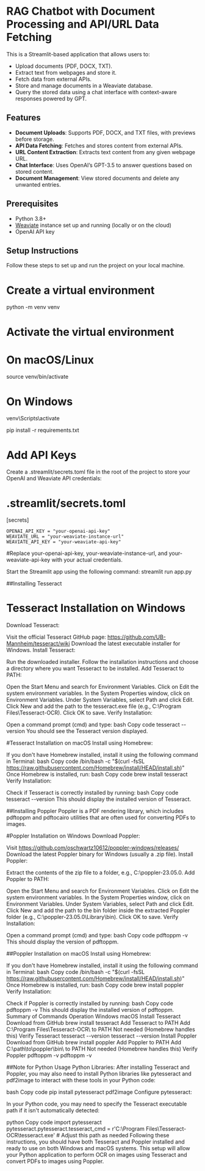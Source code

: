 # RAG Chatbot with Document Processing and API/URL Data Fetching

This is a Streamlit-based application that allows users to:
- Upload documents (PDF, DOCX, TXT).
- Extract text from webpages and store it.
- Fetch data from external APIs.
- Store and manage documents in a Weaviate database.
- Query the stored data using a chat interface with context-aware responses powered by GPT.

## Features
- **Document Uploads**: Supports PDF, DOCX, and TXT files, with previews before storage.
- **API Data Fetching**: Fetches and stores content from external APIs.
- **URL Content Extraction**: Extracts text content from any given webpage URL.
- **Chat Interface**: Uses OpenAI’s GPT-3.5 to answer questions based on stored content.
- **Document Management**: View stored documents and delete any unwanted entries.

## Prerequisites
- Python 3.8+
- [Weaviate](https://weaviate.io/) instance set up and running (locally or on the cloud)
- OpenAI API key

## Setup Instructions

Follow these steps to set up and run the project on your local machine.

# Create a virtual environment
python -m venv venv

# Activate the virtual environment
# On macOS/Linux
source venv/bin/activate

# On Windows
venv\Scripts\activate

pip install -r requirements.txt

# Add API Keys
Create a .streamlit/secrets.toml file in the root of the project to store your OpenAI and Weaviate API credentials:
# .streamlit/secrets.toml
[secrets]
```
OPENAI_API_KEY = "your-openai-api-key"
WEAVIATE_URL = "your-weaviate-instance-url"
WEAVIATE_API_KEY = "your-weaviate-api-key"
```
#Replace your-openai-api-key, your-weaviate-instance-url, and your-weaviate-api-key with your actual credentials.

Start the Streamlit app using the following command: streamlit run app.py

##Installing Tesseract
# Tesseract Installation on Windows
Download Tesseract:

Visit the official Tesseract GitHub page: https://github.com/UB-Mannheim/tesseract/wiki
Download the latest executable installer for Windows.
Install Tesseract:

Run the downloaded installer.
Follow the installation instructions and choose a directory where you want Tesseract to be installed.
Add Tesseract to PATH:

Open the Start Menu and search for Environment Variables.
Click on Edit the system environment variables.
In the System Properties window, click on Environment Variables.
Under System Variables, select Path and click Edit.
Click New and add the path to the tesseract.exe file (e.g., C:\Program Files\Tesseract-OCR\).
Click OK to save.
Verify Installation:

Open a command prompt (cmd) and type:
bash
Copy code
tesseract --version
You should see the Tesseract version displayed.



#Tesseract Installation on macOS
Install using Homebrew:

If you don't have Homebrew installed, install it using the following command in Terminal:
bash
Copy code
/bin/bash -c "$(curl -fsSL https://raw.githubusercontent.com/Homebrew/install/HEAD/install.sh)"
Once Homebrew is installed, run:
bash
Copy code
brew install tesseract
Verify Installation:

Check if Tesseract is correctly installed by running:
bash
Copy code
tesseract --version
This should display the installed version of Tesseract.


##Installing Poppler
Poppler is a PDF rendering library, which includes pdftoppm and pdftocairo utilities that are often used for converting PDFs to images.

#Poppler Installation on Windows
Download Poppler:

Visit https://github.com/oschwartz10612/poppler-windows/releases/
Download the latest Poppler binary for Windows (usually a .zip file).
Install Poppler:

Extract the contents of the zip file to a folder, e.g., C:\poppler-23.05.0\.
Add Poppler to PATH:

Open the Start Menu and search for Environment Variables.
Click on Edit the system environment variables.
In the System Properties window, click on Environment Variables.
Under System Variables, select Path and click Edit.
Click New and add the path to the bin folder inside the extracted Poppler folder (e.g., C:\poppler-23.05.0\Library\bin\).
Click OK to save.
Verify Installation:

Open a command prompt (cmd) and type:
bash
Copy code
pdftoppm -v
This should display the version of pdftoppm.

##Poppler Installation on macOS
Install using Homebrew:

If you don't have Homebrew installed, install it using the following command in Terminal:
bash
Copy code
/bin/bash -c "$(curl -fsSL https://raw.githubusercontent.com/Homebrew/install/HEAD/install.sh)"
Once Homebrew is installed, run:
bash
Copy code
brew install poppler
Verify Installation:

Check if Poppler is correctly installed by running:
bash
Copy code
pdftoppm -v
This should display the installed version of pdftoppm.
Summary of Commands
Operation	Windows	macOS
Install Tesseract	Download from GitHub	brew install tesseract
Add Tesseract to PATH	Add C:\Program Files\Tesseract-OCR\ to PATH	Not needed (Homebrew handles this)
Verify Tesseract	tesseract --version	tesseract --version
Install Poppler	Download from GitHub	brew install poppler
Add Poppler to PATH	Add C:\path\to\poppler\bin\ to PATH	Not needed (Homebrew handles this)
Verify Poppler	pdftoppm -v	pdftoppm -v


##Note for Python Usage
Python Libraries: After installing Tesseract and Poppler, you may also need to install Python libraries like pytesseract and pdf2image to interact with these tools in your Python code:

bash
Copy code
pip install pytesseract pdf2image
Configure pytesseract:

In your Python code, you may need to specify the Tesseract executable path if it isn't automatically detected:

python
Copy code
import pytesseract
pytesseract.pytesseract.tesseract_cmd = r'C:\Program Files\Tesseract-OCR\tesseract.exe'  # Adjust this path as needed
Following these instructions, you should have both Tesseract and Poppler installed and ready to use on both Windows and macOS systems. This setup will allow your Python application to perform OCR on images using Tesseract and convert PDFs to images using Poppler.
